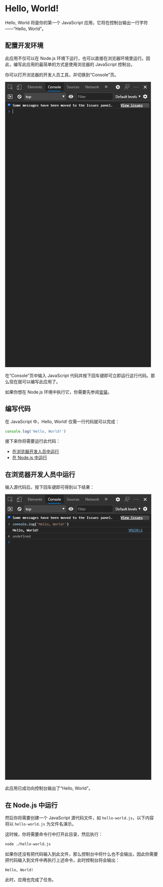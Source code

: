 # Hello, World!

Hello, World 将是你的第一个 JavaScript 应用，它将在控制台输出一行字符——“Hello, World”。

## 配置开发环境

此应用不仅可以在 Node.js 环境下运行，也可以直接在浏览器环境里运行。因此，编写此应用的最简单的方式是使用浏览器的 JavaScript 控制台。

你可以打开浏览器的开发人员工具，并切换到“Console”页。

<!-- “Console”页的屏幕截图 -->

![开发人员工具“Console”页的屏幕截图](./img/screenshot-of-console-tab-of-dev-tools.png)

在“Console”页中输入 JavaScript 代码并按下回车键即可立即运行这行代码。那么现在就可以编写此应用了。

如果你想在 Node.js 环境中执行它，你需要先参阅[安装](./installation.md)。

## 编写代码

在 JavaScript 中，Hello, World! 仅需一行代码就可以完成：

```javascript
console.log('Hello, World!')
```

接下来你将需要运行此代码：

- [在浏览器开发人员中运行](#在浏览器开发人员中运行)
- [在 Node.js 中运行](#在-Node.js-中运行)

## 在浏览器开发人员中运行

输入源代码后，按下回车键即可得到以下结果：

![在浏览器中运行 Hello, World! 应用](./img/screenshot-of-hello-world-program-on-browser.png)

此应用已成功向控制台输出了“Hello, World”。

## 在 Node.js 中运行

然后你将需要创建一个 JavaScript 源代码文件，如 `hello-world.js`，以下内容将以 `hello-world.js` 为文件名演示。

这时候，你将需要命令行中打开此目录，然后执行：

```sh
node ./hello-world.js
```

如果你还没有把代码输入到此文件，那么控制台中将什么也不会输出，因此你需要把代码输入到文件中再执行上述命令，此时控制台将会输出：

```output
Hello, World!
```

此时，应用也完成了任务。
